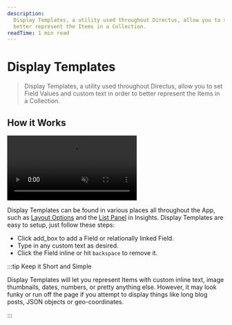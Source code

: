 ```yaml
---
description:
  Display Templates, a utility used throughout Directus, allow you to set Field Values and custom text in order to
  better represent the Items in a Collection.
readTime: 1 min read
---
```


# Display Templates

> Display Templates, a utility used throughout Directus, allow you to set Field Values and custom text in order to
> better represent the Items in a Collection.

## How it Works

<video title="Set Display Template" autoplay playsinline muted loop controls>
	<source src="https://cdn.directus.io/docs/v9/app-guide/display-templates/display-templates-20220523A/set-display-templates-20220523A.mp4" type="video/mp4" />
</video>

Display Templates can be found in various places all throughout the App, such as
[Layout Options](/user-guide/content-module/layouts) and the [List Panel](/user-guide/insights/dashboards#lists) in
Insights. Display Templates are easy to setup, just follow these steps:

- Click <span mi icon>add_box</span> to add a Field or relationally linked Field.
- Type in any custom text as desired.
- Click the Field inline or hit `backspace` to remove it.

:::tip Keep it Short and Simple

Display Templates will let you represent Items with custom inline text, image thumbnails, dates, numbers, or pretty
anything else. However, it may look funky or run off the page if you attempt to display things like long blog posts,
JSON objects or geo-coordinates.

:::
